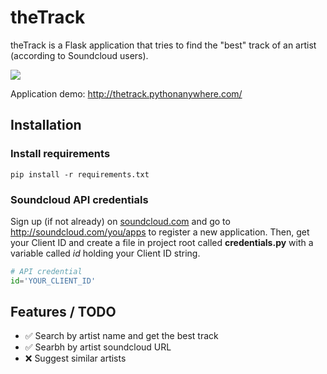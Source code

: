 # theTrack
theTrack is a Flask application that tries to find the "best" track of an artist (according to Soundcloud users).

<img src="http://piqoni.github.io/assets/thetrack.png"/>

Application demo: http://thetrack.pythonanywhere.com/ 

## Installation
### Install requirements

```pip install -r requirements.txt```

### Soundcloud API credentials
Sign up (if not already) on [soundcloud.com](http://www.soundcloud.com) and go to http://soundcloud.com/you/apps to register a new application.
Then, get your Client ID and create a file in project root called **credentials.py** with a variable called *id* holding your Client ID string.

```python
# API credential
id='YOUR_CLIENT_ID'
```

## Features / TODO

* :white_check_mark: Search by artist name and get the best track
* :white_check_mark: Searbh by artist soundcloud URL
* :x: Suggest similar artists 